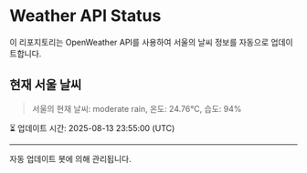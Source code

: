 
# Weather API Status

이 리포지토리는 OpenWeather API를 사용하여 서울의 날씨 정보를 자동으로 업데이트합니다.

## 현재 서울 날씨
> 서울의 현재 날씨: moderate rain, 온도: 24.76°C, 습도: 94%

⏳ 업데이트 시간: 2025-08-13 23:55:00 (UTC)

---
자동 업데이트 봇에 의해 관리됩니다.
